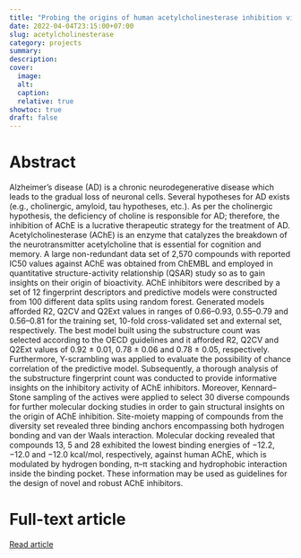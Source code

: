 ```yaml
---
title: "Probing the origins of human acetylcholinesterase inhibition via QSAR modeling and molecular docking"
date: 2022-04-04T23:15:00+07:00
slug: acetylcholinesterase
category: projects
summary:
description:
cover:
  image:
  alt:
  caption:
  relative: true
showtoc: true
draft: false
---
```


# Abstract

Alzheimer’s disease (AD) is a chronic neurodegenerative disease which leads to the gradual loss of neuronal cells. Several hypotheses for AD exists (e.g., cholinergic, amyloid, tau hypotheses, etc.). As per the cholinergic hypothesis, the deficiency of choline is responsible for AD; therefore, the inhibition of AChE is a lucrative therapeutic strategy for the treatment of AD. Acetylcholinesterase (AChE) is an enzyme that catalyzes the breakdown of the neurotransmitter acetylcholine that is essential for cognition and memory. A large non-redundant data set of 2,570 compounds with reported IC50 values against AChE was obtained from ChEMBL and employed in quantitative structure-activity relationship (QSAR) study so as to gain insights on their origin of bioactivity. AChE inhibitors were described by a set of 12 fingerprint descriptors and predictive models were constructed from 100 different data splits using random forest. Generated models afforded R2, Q2CV and Q2Ext values in ranges of 0.66–0.93, 0.55–0.79 and 0.56–0.81 for the training set, 10-fold cross-validated set and external set, respectively. The best model built using the substructure count was selected according to the OECD guidelines and it afforded R2, Q2CV and Q2Ext values of 0.92 ± 0.01, 0.78 ± 0.06 and 0.78 ± 0.05, respectively. Furthermore, Y-scrambling was applied to evaluate the possibility of chance correlation of the predictive model. Subsequently, a thorough analysis of the substructure fingerprint count was conducted to provide informative insights on the inhibitory activity of AChE inhibitors. Moreover, Kennard–Stone sampling of the actives were applied to select 30 diverse compounds for further molecular docking studies in order to gain structural insights on the origin of AChE inhibition. Site-moiety mapping of compounds from the diversity set revealed three binding anchors encompassing both hydrogen bonding and van der Waals interaction. Molecular docking revealed that compounds 13, 5 and 28 exhibited the lowest binding energies of −12.2, −12.0 and −12.0 kcal/mol, respectively, against human AChE, which is modulated by hydrogen bonding, π–π stacking and hydrophobic interaction inside the binding pocket. These information may be used as guidelines for the design of novel and robust AChE inhibitors.

# Full-text article
[Read article](https://peerj.com/articles/2322/)
